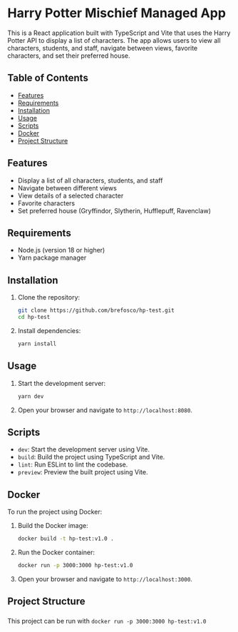 # Harry Potter Mischief Managed App

This is a React application built with TypeScript and Vite that uses the Harry Potter API to display a list of characters. The app allows users to view all characters, students, and staff, navigate between views, favorite characters, and set their preferred house.

## Table of Contents

- [Features](#features)
- [Requirements](#requirements)
- [Installation](#installation)
- [Usage](#usage)
- [Scripts](#scripts)
- [Docker](#docker)
- [Project Structure](#project-structure)

## Features

- Display a list of all characters, students, and staff
- Navigate between different views
- View details of a selected character
- Favorite characters
- Set preferred house (Gryffindor, Slytherin, Hufflepuff, Ravenclaw)

## Requirements

- Node.js (version 18 or higher)
- Yarn package manager

## Installation

1. Clone the repository:
    ```sh
    git clone https://github.com/brefosco/hp-test.git
    cd hp-test
    ```

2. Install dependencies:
    ```sh
    yarn install
    ```

## Usage

1. Start the development server:
    ```sh
    yarn dev
    ```

2. Open your browser and navigate to `http://localhost:8080`.

## Scripts

- `dev`: Start the development server using Vite.
- `build`: Build the project using TypeScript and Vite.
- `lint`: Run ESLint to lint the codebase.
- `preview`: Preview the built project using Vite.

## Docker

To run the project using Docker:

1. Build the Docker image:
    ```sh
    docker build -t hp-test:v1.0 .
    ```

2. Run the Docker container:
    ```sh
    docker run -p 3000:3000 hp-test:v1.0
    ```

3. Open your browser and navigate to `http://localhost:3000`.

## Project Structure

### 
This project can be run with `docker run -p 3000:3000 hp-test:v1.0`
